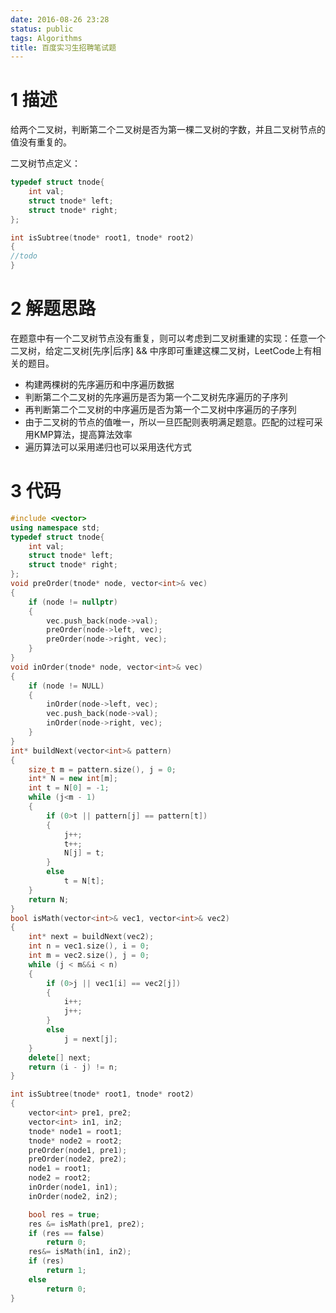 ```yaml
---
date: 2016-08-26 23:28
status: public
tags: Algorithms
title: 百度实习生招聘笔试题
---
```


# 1 描述
给两个二叉树，判断第二个二叉树是否为第一棵二叉树的字数，并且二叉树节点的值没有重复的。

二叉树节点定义：
```C++
typedef struct tnode{
    int val;
    struct tnode* left;
    struct tnode* right;
};

int isSubtree(tnode* root1, tnode* root2)
{
//todo
}
```
# 2 解题思路
在题意中有一个二叉树节点没有重复，则可以考虑到二叉树重建的实现：任意一个二叉树，给定二叉树[先序|后序] && 中序即可重建这棵二叉树，LeetCode上有相关的题目。
+ 构建两棵树的先序遍历和中序遍历数据 
+ 判断第二个二叉树的先序遍历是否为第一个二叉树先序遍历的子序列
+ 再判断第二个二叉树的中序遍历是否为第一个二叉树中序遍历的子序列 
+ 由于二叉树的节点的值唯一，所以一旦匹配则表明满足题意。匹配的过程可采用KMP算法，提高算法效率 
+ 遍历算法可以采用递归也可以采用迭代方式 


# 3 代码 
```C++
#include <vector>
using namespace std;
typedef struct tnode{
    int val;
    struct tnode* left;
    struct tnode* right;
};
void preOrder(tnode* node, vector<int>& vec)
{
    if (node != nullptr)
    {
        vec.push_back(node->val);
        preOrder(node->left, vec);
        preOrder(node->right, vec);
    }
}
void inOrder(tnode* node, vector<int>& vec)
{
    if (node != NULL)
    {
        inOrder(node->left, vec);
        vec.push_back(node->val);
        inOrder(node->right, vec);
    }
}
int* buildNext(vector<int>& pattern)
{
    size_t m = pattern.size(), j = 0;
    int* N = new int[m];
    int t = N[0] = -1;
    while (j<m - 1)
    {
        if (0>t || pattern[j] == pattern[t])
        {
            j++;
            t++;
            N[j] = t;
        }
        else
            t = N[t];
    }
    return N;
}
bool isMath(vector<int>& vec1, vector<int>& vec2)
{
    int* next = buildNext(vec2);
    int n = vec1.size(), i = 0;
    int m = vec2.size(), j = 0;
    while (j < m&&i < n)
    {
        if (0>j || vec1[i] == vec2[j])
        {
            i++;
            j++;
        }
        else
            j = next[j];
    }
    delete[] next;
    return (i - j) != n;
}

int isSubtree(tnode* root1, tnode* root2)
{
    vector<int> pre1, pre2;
    vector<int> in1, in2;
    tnode* node1 = root1;
    tnode* node2 = root2;
    preOrder(node1, pre1);
    preOrder(node2, pre2);
    node1 = root1;
    node2 = root2;
    inOrder(node1, in1);
    inOrder(node2, in2);

    bool res = true;
    res &= isMath(pre1, pre2);
    if (res == false)
        return 0;
    res&= isMath(in1, in2);
    if (res)
        return 1;
    else
        return 0;
}
```
